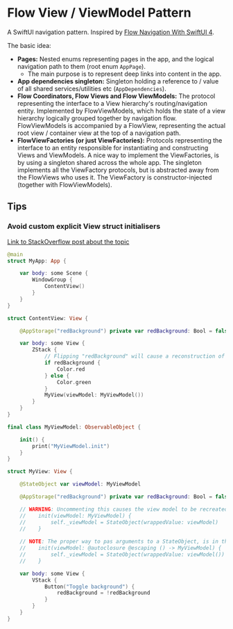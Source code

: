# Flow View / ViewModel Pattern

A SwiftUI navigation pattern. Inspired by [Flow Navigation With SwiftUI 4](https://betterprogramming.pub/flow-navigation-with-swiftui-4-e006882c5efa).

The basic idea:
- **Pages:** Nested enums representing pages in the app, and the logical navigation path to them (root enum `AppPage`).
    - The main purpose is to represent deep links into content in the app.
- **App dependencies singleton:** Singleton holding a reference to / value of all shared services/utilities etc (`AppDependencies`).
- **Flow Coordinators, Flow Views and Flow ViewModels:** The protocol representing the interface to a View hierarchy's routing/navigation entity. Implemented by FlowViewModels, which holds the state of a view hierarchy logically grouped together by navigation flow. FlowViewModels is accompanied by a FlowView, representing the actual root view / container view at the top of a navigation path.
- **FlowViewFactories (or just ViewFactories):** Protocols representing the interface to an entity responsible for instantiating and constructing Views and ViewModels. A nice way to implement the ViewFactories, is by using a singleton shared across the whole app. The singleton implements all the ViewFactory protocols, but is abstracted away from the FlowViews who uses it. The ViewFactory is constructor-injected (together with FlowViewModels).

## Tips

### Avoid custom explicit View struct initialisers

[Link to StackOverflow post about the topic](https://stackoverflow.com/questions/73271168/a-swiftui-views-default-memberwise-initializer-vs-custom-initializer)

```swift
@main
struct MyApp: App {

    var body: some Scene {
        WindowGroup {
            ContentView()
        }
    }
}

struct ContentView: View {

    @AppStorage("redBackground") private var redBackground: Bool = false

    var body: some View {
        ZStack {
            // Flipping "redBackground" will cause a reconstruction of the view hierarchy
            if redBackground {
                Color.red
            } else {
                Color.green
            }
            MyView(viewModel: MyViewModel())
        }
    }
}

final class MyViewModel: ObservableObject {

    init() {
        print("MyViewModel.init")
    }
}

struct MyView: View {

    @StateObject var viewModel: MyViewModel

    @AppStorage("redBackground") private var redBackground: Bool = false

    // WARNING: Uncommenting this causes the view model to be recreated every reconstruction of the view!
    //    init(viewModel: MyViewModel) {
    //        self._viewModel = StateObject(wrappedValue: viewModel)
    //    }
    
    // NOTE: The proper way to pas arguments to a StateObject, is in the form of an @autoclosure like so:
    //    init(viewModel: @autoclosure @escaping () -> MyViewModel) {
    //        self._viewModel = StateObject(wrappedValue: viewModel())
    //    }

    var body: some View {
        VStack {
            Button("Toggle background") {
                redBackground = !redBackground
            }
        }
    }
}
```
